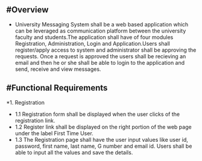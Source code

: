 #Overview
----------

* University Messaging System shall be a web based application which can be leveraged as communication platform between the university        faculty and students.The application shall have of four modules Registration, Administration, Login and Application.Users shall          register/apply access to system and administrator shall be approving the requests. Once a request is approved the users shall be        recieving an email and then he or she shall be able to login to the application and send, receive and view messages.


#Functional Requirements
------------------------

*1. Registration
  * 1.1 Registration form shall be displayed when the user clicks of the registration link.
  * 1.2 Register link shall be displayed on the right portion of the web page under the label First Time User.
  * 1.3 The Registration page shall have the user input values like user id, password, first name, last name, G number and email id. Users        shall be able to input all the values and save the details.
   
